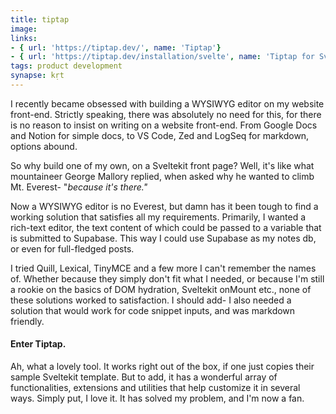 ```yaml
---
title: tiptap
image: 
links:
- { url: 'https://tiptap.dev/', name: 'Tiptap'}
- { url: 'https://tiptap.dev/installation/svelte', name: 'Tiptap for Sveltekit'}
tags: product development
synapse: kṛt
---
```


I recently became obsessed with building a WYSIWYG editor on my website front-end. Strictly speaking, there was absolutely no need for this, for there is no reason to insist on writing on a website front-end. From Google Docs and Notion for simple docs, to VS Code, Zed and LogSeq for markdown, options abound. 

So why build one of my own, on a Sveltekit front page? Well, it's like what mountaineer George Mallory replied, when asked why he wanted to climb Mt. Everest- "*because it's there."*

Now a WYSIWYG editor is no Everest, but damn has it been tough to find a working solution that satisfies all my requirements. Primarily, I wanted a rich-text editor, the text content of which could be passed to a variable that is submitted to Supabase.  This way I could use Supabase as my notes db, or even for full-fledged posts. 

I tried Quill, Lexical, TinyMCE and a few more I can't remember the names of. Whether because they simply don't fit what I needed, or because I'm still a rookie on the basics of DOM hydration, Sveltekit onMount etc., none of these solutions worked to satisfaction. I should add- I also needed a solution that would work for code snippet inputs, and was markdown friendly.

#### Enter Tiptap.

Ah, what a lovely tool. It works right out of the box, if one just copies their sample Sveltekit template. But to add, it has a wonderful array of functionalities, extensions and utilities that help customize it in several ways. Simply put, I love it. It has solved my problem, and I'm now a fan. 